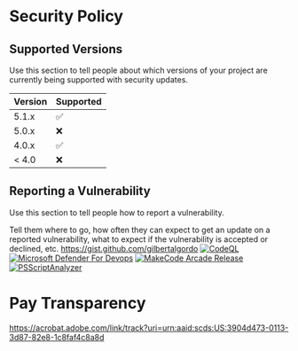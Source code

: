 # Security Policy

## Supported Versions

Use this section to tell people about which versions of your project are
currently being supported with security updates.

| Version | Supported          |
| ------- | ------------------ |
| 5.1.x   | :white_check_mark: |
| 5.0.x   | :x:                |
| 4.0.x   | :white_check_mark: |
| < 4.0   | :x:                |

## Reporting a Vulnerability

Use this section to tell people how to report a vulnerability.

Tell them where to go, how often they can expect to get an update on a
reported vulnerability, what to expect if the vulnerability is accepted or
declined, etc.
https://gist.github.com/gilbertalgordo
[![CodeQL](https://github.com/webrtc-org/make/actions/workflows/codeql.yml/badge.svg)](https://github.com/webrtc-org/make/actions/workflows/codeql.yml)
[![Microsoft Defender For Devops](https://github.com/webrtc-org/make/actions/workflows/defender-for-devops.yml/badge.svg)](https://github.com/webrtc-org/make/actions/workflows/defender-for-devops.yml)
[![MakeCode Arcade Release](https://github.com/webrtc-org/make/actions/workflows/makecode-release.yml/badge.svg)](https://github.com/webrtc-org/make/actions/workflows/makecode-release.yml)
[![PSScriptAnalyzer](https://github.com/webrtc-org/make/actions/workflows/powershell.yml/badge.svg)](https://github.com/webrtc-org/make/actions/workflows/powershell.yml)
# Pay Transparency
https://acrobat.adobe.com/link/track?uri=urn:aaid:scds:US:3904d473-0113-3d87-82e8-1c8faf4c8a8d

